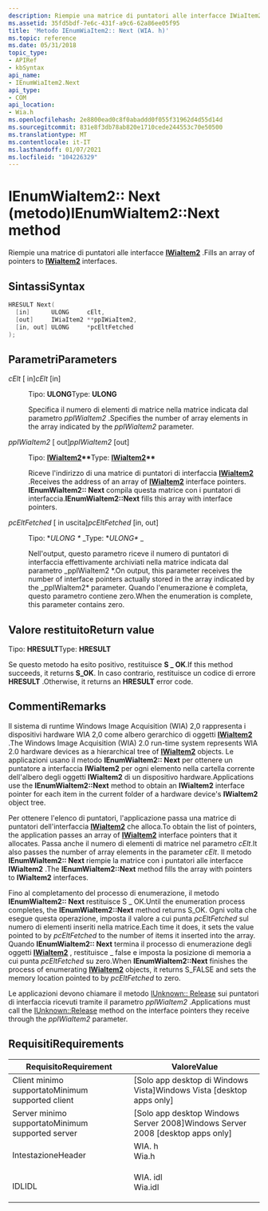 ```yaml
---
description: Riempie una matrice di puntatori alle interfacce IWiaItem2.
ms.assetid: 35fd5bdf-7e6c-431f-a9c6-62a86ee05f95
title: 'Metodo IEnumWiaItem2:: Next (WIA. h)'
ms.topic: reference
ms.date: 05/31/2018
topic_type:
- APIRef
- kbSyntax
api_name:
- IEnumWiaItem2.Next
api_type:
- COM
api_location:
- Wia.h
ms.openlocfilehash: 2e8800ead0c8f0abaddd0f055f31962d4d55d14d
ms.sourcegitcommit: 831e8f3db78ab820e1710cede244553c70e50500
ms.translationtype: MT
ms.contentlocale: it-IT
ms.lasthandoff: 01/07/2021
ms.locfileid: "104226329"
---
```

# <a name="ienumwiaitem2next-method"></a><span data-ttu-id="971ff-103">IEnumWiaItem2:: Next (metodo)</span><span class="sxs-lookup"><span data-stu-id="971ff-103">IEnumWiaItem2::Next method</span></span>

<span data-ttu-id="971ff-104">Riempie una matrice di puntatori alle interfacce [**IWiaItem2**](-wia-iwiaitem2.md) .</span><span class="sxs-lookup"><span data-stu-id="971ff-104">Fills an array of pointers to [**IWiaItem2**](-wia-iwiaitem2.md) interfaces.</span></span>

## <a name="syntax"></a><span data-ttu-id="971ff-105">Sintassi</span><span class="sxs-lookup"><span data-stu-id="971ff-105">Syntax</span></span>


```C++
HRESULT Next(
  [in]      ULONG     cElt,
  [out]     IWiaItem2 **ppIWiaItem2,
  [in, out] ULONG     *pcEltFetched
);
```



## <a name="parameters"></a><span data-ttu-id="971ff-106">Parametri</span><span class="sxs-lookup"><span data-stu-id="971ff-106">Parameters</span></span>

<dl> <dt>

<span data-ttu-id="971ff-107">*cElt* \[ in\]</span><span class="sxs-lookup"><span data-stu-id="971ff-107">*cElt* \[in\]</span></span>
</dt> <dd>

<span data-ttu-id="971ff-108">Tipo: **ULONG**</span><span class="sxs-lookup"><span data-stu-id="971ff-108">Type: **ULONG**</span></span>

<span data-ttu-id="971ff-109">Specifica il numero di elementi di matrice nella matrice indicata dal parametro *ppIWiaItem2* .</span><span class="sxs-lookup"><span data-stu-id="971ff-109">Specifies the number of array elements in the array indicated by the *ppIWiaItem2* parameter.</span></span>

</dd> <dt>

<span data-ttu-id="971ff-110">*ppIWiaItem2* \[ out\]</span><span class="sxs-lookup"><span data-stu-id="971ff-110">*ppIWiaItem2* \[out\]</span></span>
</dt> <dd>

<span data-ttu-id="971ff-111">Tipo: **[ **IWiaItem2**](-wia-iwiaitem2.md)\*\***</span><span class="sxs-lookup"><span data-stu-id="971ff-111">Type: **[**IWiaItem2**](-wia-iwiaitem2.md)\*\***</span></span>

<span data-ttu-id="971ff-112">Riceve l'indirizzo di una matrice di puntatori di interfaccia [**IWiaItem2**](-wia-iwiaitem2.md) .</span><span class="sxs-lookup"><span data-stu-id="971ff-112">Receives the address of an array of [**IWiaItem2**](-wia-iwiaitem2.md) interface pointers.</span></span> <span data-ttu-id="971ff-113">**IEnumWiaItem2:: Next** compila questa matrice con i puntatori di interfaccia.</span><span class="sxs-lookup"><span data-stu-id="971ff-113">**IEnumWiaItem2::Next** fills this array with interface pointers.</span></span>

</dd> <dt>

<span data-ttu-id="971ff-114">*pcEltFetched* \[ in uscita\]</span><span class="sxs-lookup"><span data-stu-id="971ff-114">*pcEltFetched* \[in, out\]</span></span>
</dt> <dd>

<span data-ttu-id="971ff-115">Tipo: \**ULONG \** _</span><span class="sxs-lookup"><span data-stu-id="971ff-115">Type: \**ULONG\** _</span></span>

<span data-ttu-id="971ff-116">Nell'output, questo parametro riceve il numero di puntatori di interfaccia effettivamente archiviati nella matrice indicata dal parametro _ppIWiaItem2 \*.</span><span class="sxs-lookup"><span data-stu-id="971ff-116">On output, this parameter receives the number of interface pointers actually stored in the array indicated by the _ppIWiaItem2\* parameter.</span></span> <span data-ttu-id="971ff-117">Quando l'enumerazione è completa, questo parametro contiene zero.</span><span class="sxs-lookup"><span data-stu-id="971ff-117">When the enumeration is complete, this parameter contains zero.</span></span>

</dd> </dl>

## <a name="return-value"></a><span data-ttu-id="971ff-118">Valore restituito</span><span class="sxs-lookup"><span data-stu-id="971ff-118">Return value</span></span>

<span data-ttu-id="971ff-119">Tipo: **HRESULT**</span><span class="sxs-lookup"><span data-stu-id="971ff-119">Type: **HRESULT**</span></span>

<span data-ttu-id="971ff-120">Se questo metodo ha esito positivo, restituisce **S \_ OK**.</span><span class="sxs-lookup"><span data-stu-id="971ff-120">If this method succeeds, it returns **S\_OK**.</span></span> <span data-ttu-id="971ff-121">In caso contrario, restituisce un codice di errore **HRESULT** .</span><span class="sxs-lookup"><span data-stu-id="971ff-121">Otherwise, it returns an **HRESULT** error code.</span></span>

## <a name="remarks"></a><span data-ttu-id="971ff-122">Commenti</span><span class="sxs-lookup"><span data-stu-id="971ff-122">Remarks</span></span>

<span data-ttu-id="971ff-123">Il sistema di runtime Windows Image Acquisition (WIA) 2,0 rappresenta i dispositivi hardware WIA 2,0 come albero gerarchico di oggetti [**IWiaItem2**](-wia-iwiaitem2.md) .</span><span class="sxs-lookup"><span data-stu-id="971ff-123">The Windows Image Acquisition (WIA) 2.0 run-time system represents WIA 2.0 hardware devices as a hierarchical tree of [**IWiaItem2**](-wia-iwiaitem2.md) objects.</span></span> <span data-ttu-id="971ff-124">Le applicazioni usano il metodo **IEnumWiaItem2:: Next** per ottenere un puntatore a interfaccia **IWiaItem2** per ogni elemento nella cartella corrente dell'albero degli oggetti **IWiaItem2** di un dispositivo hardware.</span><span class="sxs-lookup"><span data-stu-id="971ff-124">Applications use the **IEnumWiaItem2::Next** method to obtain an **IWiaItem2** interface pointer for each item in the current folder of a hardware device's **IWiaItem2** object tree.</span></span>

<span data-ttu-id="971ff-125">Per ottenere l'elenco di puntatori, l'applicazione passa una matrice di puntatori dell'interfaccia [**IWiaItem2**](-wia-iwiaitem2.md) che alloca.</span><span class="sxs-lookup"><span data-stu-id="971ff-125">To obtain the list of pointers, the application passes an array of [**IWiaItem2**](-wia-iwiaitem2.md) interface pointers that it allocates.</span></span> <span data-ttu-id="971ff-126">Passa anche il numero di elementi di matrice nel parametro *cElt*.</span><span class="sxs-lookup"><span data-stu-id="971ff-126">It also passes the number of array elements in the parameter *cElt*.</span></span> <span data-ttu-id="971ff-127">Il metodo **IEnumWiaItem2:: Next** riempie la matrice con i puntatori alle interfacce **IWiaItem2** .</span><span class="sxs-lookup"><span data-stu-id="971ff-127">The **IEnumWiaItem2::Next** method fills the array with pointers to **IWiaItem2** interfaces.</span></span>

<span data-ttu-id="971ff-128">Fino al completamento del processo di enumerazione, il metodo **IEnumWiaItem2:: Next** restituisce S \_ OK.</span><span class="sxs-lookup"><span data-stu-id="971ff-128">Until the enumeration process completes, the **IEnumWiaItem2::Next** method returns S\_OK.</span></span> <span data-ttu-id="971ff-129">Ogni volta che esegue questa operazione, imposta il valore a cui punta *pcEltFetched* sul numero di elementi inseriti nella matrice.</span><span class="sxs-lookup"><span data-stu-id="971ff-129">Each time it does, it sets the value pointed to by *pcEltFetched* to the number of items it inserted into the array.</span></span> <span data-ttu-id="971ff-130">Quando **IEnumWiaItem2:: Next** termina il processo di enumerazione degli oggetti [**IWiaItem2**](-wia-iwiaitem2.md) , restituisce \_ false e imposta la posizione di memoria a cui punta *pcEltFetched* su zero.</span><span class="sxs-lookup"><span data-stu-id="971ff-130">When **IEnumWiaItem2::Next** finishes the process of enumerating [**IWiaItem2**](-wia-iwiaitem2.md) objects, it returns S\_FALSE and sets the memory location pointed to by *pcEltFetched* to zero.</span></span>

<span data-ttu-id="971ff-131">Le applicazioni devono chiamare il metodo [IUnknown:: Release](/windows/win32/api/unknwn/nf-unknwn-iunknown-release) sui puntatori di interfaccia ricevuti tramite il parametro *ppIWiaItem2* .</span><span class="sxs-lookup"><span data-stu-id="971ff-131">Applications must call the [IUnknown::Release](/windows/win32/api/unknwn/nf-unknwn-iunknown-release) method on the interface pointers they receive through the *ppIWiaItem2* parameter.</span></span>

## <a name="requirements"></a><span data-ttu-id="971ff-132">Requisiti</span><span class="sxs-lookup"><span data-stu-id="971ff-132">Requirements</span></span>



| <span data-ttu-id="971ff-133">Requisito</span><span class="sxs-lookup"><span data-stu-id="971ff-133">Requirement</span></span> | <span data-ttu-id="971ff-134">Valore</span><span class="sxs-lookup"><span data-stu-id="971ff-134">Value</span></span> |
|-------------------------------------|------------------------------------------------------------------------------------|
| <span data-ttu-id="971ff-135">Client minimo supportato</span><span class="sxs-lookup"><span data-stu-id="971ff-135">Minimum supported client</span></span><br/> | <span data-ttu-id="971ff-136">\[Solo app desktop di Windows Vista\]</span><span class="sxs-lookup"><span data-stu-id="971ff-136">Windows Vista \[desktop apps only\]</span></span><br/>                                     |
| <span data-ttu-id="971ff-137">Server minimo supportato</span><span class="sxs-lookup"><span data-stu-id="971ff-137">Minimum supported server</span></span><br/> | <span data-ttu-id="971ff-138">\[Solo app desktop Windows Server 2008\]</span><span class="sxs-lookup"><span data-stu-id="971ff-138">Windows Server 2008 \[desktop apps only\]</span></span><br/>                               |
| <span data-ttu-id="971ff-139">Intestazione</span><span class="sxs-lookup"><span data-stu-id="971ff-139">Header</span></span><br/>                   | <dl> <span data-ttu-id="971ff-140"><dt>WIA. h</dt></span><span class="sxs-lookup"><span data-stu-id="971ff-140"><dt>Wia.h</dt></span></span> </dl>   |
| <span data-ttu-id="971ff-141">IDL</span><span class="sxs-lookup"><span data-stu-id="971ff-141">IDL</span></span><br/>                      | <dl> <span data-ttu-id="971ff-142"><dt>WIA. idl</dt></span><span class="sxs-lookup"><span data-stu-id="971ff-142"><dt>Wia.idl</dt></span></span> </dl> |



 

 

